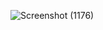 ![Screenshot (1176)](https://user-images.githubusercontent.com/71547739/180617858-2cd70516-48bf-4e82-a7c9-10ab06a9d1c8.png)
